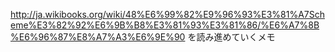 http://ja.wikibooks.org/wiki/48%E6%99%82%E9%96%93%E3%81%A7Scheme%E3%82%92%E6%9B%B8%E3%81%93%E3%81%86/%E6%A7%8B%E6%96%87%E8%A7%A3%E6%9E%90
を読み進めていくメモ
